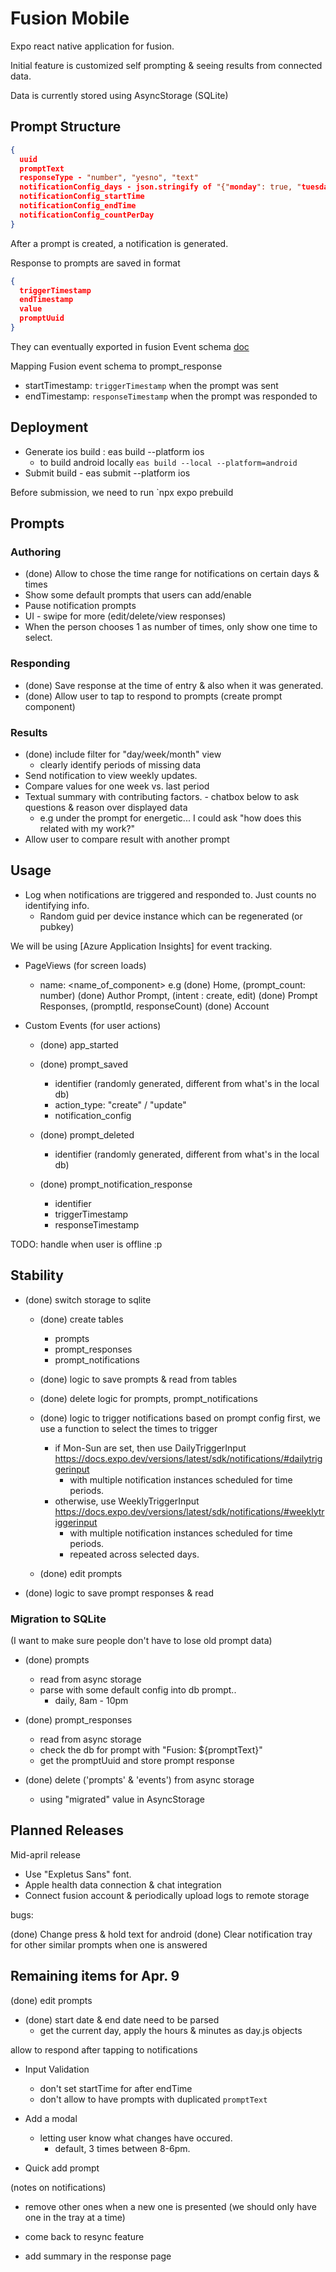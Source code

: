 # Fusion Mobile

Expo react native application for fusion.

Initial feature is customized self prompting & seeing results from connected data.

Data is currently stored using AsyncStorage (SQLite)

## Prompt Structure

```json
{
  uuid
  promptText
  responseType - "number", "yesno", "text"
  notificationConfig_days - json.stringify of "{"monday": true, "tuesday": false ....., "sunday": true}"
  notificationConfig_startTime
  notificationConfig_endTime
  notificationConfig_countPerDay
}
```

After a prompt is created, a notification is generated.

Response to prompts are saved in format

```json
{
  triggerTimestamp
  endTimestamp
  value
  promptUuid
}
```

They can eventually exported in fusion Event schema [doc](../README.md)

Mapping Fusion event schema to prompt_response

- startTimestamp: `triggerTimestamp` when the prompt was sent
- endTimestamp: `responseTimestamp` when the prompt was responded to

## Deployment

- Generate ios build : eas build --platform ios
  - to build android locally `eas build --local --platform=android`
- Submit build - eas submit --platform ios

Before submission, we need to run `npx expo prebuild

## Prompts

### Authoring

- (done) Allow to chose the time range for notifications on certain days & times
- Show some default prompts that users can add/enable
- Pause notification prompts
- UI - swipe for more (edit/delete/view responses)
- When the person chooses 1 as number of times, only show one time to select.

### Responding

- (done) Save response at the time of entry & also when it was generated.
- (done) Allow user to tap to respond to prompts (create prompt component)

### Results

- (done) include filter for "day/week/month" view
  - clearly identify periods of missing data
- Send notification to view weekly updates.
- Compare values for one week vs. last period
- Textual summary with contributing factors. - chatbox below to ask questions & reason over displayed data
  - e.g under the prompt for energetic... I could ask "how does this related with my work?"
- Allow user to compare result with another prompt

## Usage

- Log when notifications are triggered and responded to. Just counts no identifying info.
  - Random guid per device instance which can be regenerated (or pubkey)

We will be using [Azure Application Insights] for event tracking.

- PageViews (for screen loads)

  - name: <name_of_component> e.g
    (done) Home, (prompt_count: number)
    (done) Author Prompt, (intent : create, edit)
    (done) Prompt Responses, (promptId, responseCount)
    (done) Account

- Custom Events (for user actions)

  - (done) app_started
  - (done) prompt_saved
    - identifier (randomly generated, different from what's in the local db)
    - action_type: "create" / "update"
    - notification_config
  - (done) prompt_deleted

    - identifier (randomly generated, different from what's in the local db)

  - (done) prompt_notification_response
    - identifier
    - triggerTimestamp
    - responseTimestamp

TODO: handle when user is offline :p

## Stability

- (done) switch storage to sqlite

  - (done) create tables

    - prompts
    - prompt_responses
    - prompt_notifications

  - (done) logic to save prompts & read from tables

  - (done) delete logic for prompts, prompt_notifications

  - (done) logic to trigger notifications based on prompt config
    first, we use a function to select the times to trigger

    - if Mon-Sun are set, then use DailyTriggerInput https://docs.expo.dev/versions/latest/sdk/notifications/#dailytriggerinput
      - with multiple notification instances scheduled for time periods.
    - otherwise, use WeeklyTriggerInput https://docs.expo.dev/versions/latest/sdk/notifications/#weeklytriggerinput
      - with multiple notification instances scheduled for time periods.
      - repeated across selected days.

  - (done) edit prompts

- (done) logic to save prompt responses & read

### Migration to SQLite

(I want to make sure people don't have to lose old prompt data)

- (done) prompts

  - read from async storage
  - parse with some default config into db prompt..
    - daily, 8am - 10pm

- (done) prompt_responses

  - read from async storage
  - check the db for prompt with "Fusion: ${promptText}"
  - get the promptUuid and store prompt response

- (done) delete ('prompts' & 'events') from async storage
  - using "migrated" value in AsyncStorage

## Planned Releases

Mid-april release

- Use "Expletus Sans" font.
- Apple health data connection & chat integration
- Connect fusion account & periodically upload logs to remote storage

bugs:

(done) Change press & hold text for android
(done) Clear notification tray for other similar prompts when one is answered

## Remaining items for Apr. 9

(done) edit prompts

- (done) start date & end date need to be parsed
  - get the current day, apply the hours & minutes as day.js objects

allow to respond after tapping to notifications

- Input Validation

  - don't set startTime for after endTime
  - don't allow to have prompts with duplicated `promptText`

- Add a modal

  - letting user know what changes have occured.
    - default, 3 times between 8-6pm.

- Quick add prompt

(notes on notifications)

- remove other ones when a new one is presented (we should only have one in the tray at a time)

- come back to resync feature

- add summary in the response page
